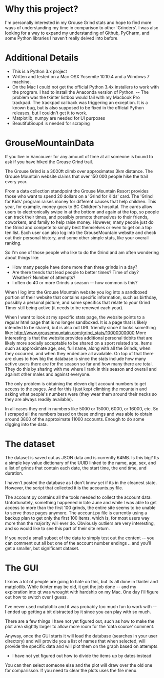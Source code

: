 # Why this project?
I'm personally interested in my Grouse Grind stats and hope to find more ways of understanding my time in comparison to
other 'Grinders'. I was also looking for a way to expand my understanding of Github, PyCharm, and some Python libraries
I haven't really delved into before.

# Additional Details
- This is a Python 3.x project
- Written and tested on a Mac OSX Yosemite 10.10.4 and a Windows 7 machine.
- On the Mac I could not get the official Python 3.4x installers to work with the program.  I had to install the
Anaconda version of Python.
-- The problem was the tkinter listbox would fail with my Macbook Pro trackpad.  The trackpad callback was triggering an
exception.  It is a known bug, but is also supposed to be fixed in the official Python releases, but I couldn't get it
to work.
- Matplotlib, numpy are needed for UI purposes
- BeautifulSoup4 is needed for scraping

# GrouseMountainData
If you live in Vancouver for any amount of time at all someone is bound to ask if you have hiked the Grouse Grind trail.

The Grouse Grind is a 3000ft climb over approximates 3km distance.  The Grouse Mountain website claims that over 150 000
people hike the trail every year.

From a data collection standpoint the Grouse Mountain Resort provides those who want to spend 20 dollars on a 'Grind for
Kids' card.  The 'Grind for Kids' program raises money for different causes that help children.  This year, for example,
money goes to BC Children's hospital.  The cards allow users to electronically swipe in at the bottom and again at the top, so people can track their times, and possibly promote themselves to their friends, coworkers, and family to help raise money.  However, many people just do the Grind and compete to simply best themselves or even to get on a top ten list.  Each user can also log into the GrouseMountain website and check out their personal history, and some other simple stats, like your overall ranking.

So I'm one of those people who like to do the Grind and am often wondering about things like:
- How many people have done more than three grinds in a day?
- Are there trends that lead people to better times? Time of day? Weather? Number of attempts?
- I often do 40 or more Grinds a season -- how common is this?

When I log into the Grouse Mountain website you log into a sandboxed portion of their website that contains specific information, such as birthday, possibly a personal picture, and some specifics that relate to your Grind Timer still being active (it needs to be renewed each year).

When I want to look at my specific stats page, the website points to a regular html page that is no longer sandboxed.  It is a page that is likely intended to be shared, but is also not URL friendly since it looks something like: http://www.grousemountain.com/grind_stats/10000000000
More interesting is that the website provides additional personal tidbits that are likely more socially acceptable to be shared on a sport related site.  Items such as approximate age, sex, full name, along with all the Grinds, when they occurred, and when they ended are all available.  On top of that there are clues to how big the database is since the stats include how many active users there are for the season so far and how many there are total.  They do this by sharing with me where I rank in this season and overall and against other males and against everyone.

The only problem is obtaining the eleven digit account numbers to get access to the pages.  And for this I just kept climbing the mountain and asking what people's numbers were (they wear them around their necks so they are always readily available).

In all cases they end in numbers like 5000 or 15000, 6000, or 16000, etc.   So I scraped all the numbers based on these endings and was able to obtain around 3800 of the approximate 11000 accounts.  Enough to do some digging into the data.

# The dataset
The dataset is saved out as JSON data and is currently 64MB.  Is this big? Its a simple key value dictionary of the UUID linked to the name, age, sex, and a list of grinds that contain each date, the start time, the end time, and duration.

I haven't posted the database as I don't know yet if its in the cleanest state.   However, the script that collected it is the accounts.py file.

The account.py contains all the tools needed to collect the account data.  Unfortunately, something happened in late June and while I was able to get access to more than the first 100 grinds, the entire site seems to be unable to serve those pages anymore.  The account.py file is currently using a backup plan to get only the first 100 items, which is, for most users way more than the majority will ever do.  Obviously outliers are very interesting, and so would like to see this part of their site return.

If you need a small subset of the data to simply test out the content -- you can comment out all but one of the account number endings .. and you'll get a smaller, but significant dataset.

# The GUI
I know a lot of people are going to hate on this, but its all done in tkinter and matplotlib.  While tkinter may be old, it got the job done -- and my exploration into qt was wrought with hardship on my Mac.  One day I'll figure out how to switch over I guess.

I've never used matplotlib and it was probably too much fun to work with -- I ended up getting a bit distracted by it since you can play with so much.

There are a few things I have not yet figured out, such as how to make the plot area slightly larger to allow more room for the 'data source' comment.  

Anyway, once the GUI starts it will load the database (searches in your user directory) and will provide you a list of names that when selected, will provide the specific data and will plot them on the graph based on attempts.
- I have not yet figured out how to divide the items up by dates instead

You can then select someone else and the plot will draw over the old one for comparisson.  If you need to clear the plots uses the file menu.


